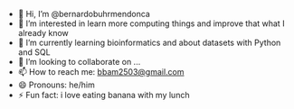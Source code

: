 - 👋 Hi, I’m @bernardobuhrmendonca
- 👀 I’m interested in learn more computing things and improve that what I already know
- 🌱 I’m currently learning bioinformatics and about datasets with Python and SQL
- 💞️ I’m looking to collaborate on ...
- 📫 How to reach me: bbam2503@gmail.com
- 😄 Pronouns: he/him
- ⚡ Fun fact: i love eating banana with my lunch 

<!---
bernardobuhrmendonca/bernardobuhrmendonca is a ✨ special ✨ repository because its `README.md` (this file) appears on your GitHub profile.
You can click the Preview link to take a look at your changes.
--->

